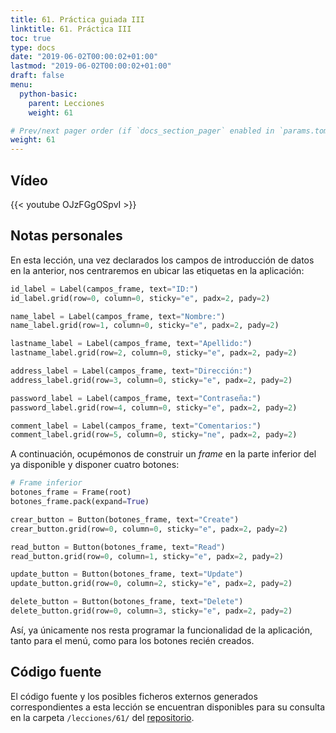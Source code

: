 ```yaml
---
title: 61. Práctica guiada III
linktitle: 61. Práctica III
toc: true
type: docs
date: "2019-06-02T00:00:02+01:00"
lastmod: "2019-06-02T00:00:02+01:00"
draft: false
menu:
  python-basic:
    parent: Lecciones
    weight: 61

# Prev/next pager order (if `docs_section_pager` enabled in `params.toml`)
weight: 61
---
```


## Vídeo

{{< youtube OJzFGgOSpvI >}}

## Notas personales

En esta lección, una vez declarados los campos de introducción de datos en la anterior, nos centraremos en ubicar las etiquetas en la aplicación:

```python
id_label = Label(campos_frame, text="ID:")
id_label.grid(row=0, column=0, sticky="e", padx=2, pady=2)

name_label = Label(campos_frame, text="Nombre:")
name_label.grid(row=1, column=0, sticky="e", padx=2, pady=2)

lastname_label = Label(campos_frame, text="Apellido:")
lastname_label.grid(row=2, column=0, sticky="e", padx=2, pady=2)

address_label = Label(campos_frame, text="Dirección:")
address_label.grid(row=3, column=0, sticky="e", padx=2, pady=2)

password_label = Label(campos_frame, text="Contraseña:")
password_label.grid(row=4, column=0, sticky="e", padx=2, pady=2)

comment_label = Label(campos_frame, text="Comentarios:")
comment_label.grid(row=5, column=0, sticky="ne", padx=2, pady=2)
```

A continuación, ocupémonos de construir un *frame* en la parte inferior del ya disponible y disponer cuatro botones:

```python
# Frame inferior
botones_frame = Frame(root)
botones_frame.pack(expand=True)

crear_button = Button(botones_frame, text="Create")
crear_button.grid(row=0, column=0, sticky="e", padx=2, pady=2)

read_button = Button(botones_frame, text="Read")
read_button.grid(row=0, column=1, sticky="e", padx=2, pady=2)

update_button = Button(botones_frame, text="Update")
update_button.grid(row=0, column=2, sticky="e", padx=2, pady=2)

delete_button = Button(botones_frame, text="Delete")
delete_button.grid(row=0, column=3, sticky="e", padx=2, pady=2)
```

Así, ya únicamente nos resta programar la funcionalidad de la aplicación, tanto para el menú, como para los botones recién creados.

## Código fuente

El código fuente y los posibles ficheros externos generados correspondientes a esta lección se encuentran disponibles para su consulta en la carpeta `/lecciones/61/` del [repositorio](https://github.com/ImAlexisSaez/curso-python-desde-0).
